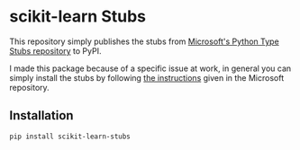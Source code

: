 # scikit-learn Stubs

This repository simply publishes the stubs from [Microsoft's Python Type Stubs repository](https://github.com/microsoft/python-type-stubs) to PyPI.

I made this package because of a specific issue at work, in general you can simply install the stubs by following [the instructions](https://github.com/microsoft/python-type-stubs?tab=readme-ov-file#installing-our-stubs) given in the Microsoft repository.

## Installation

```bash
pip install scikit-learn-stubs
```
